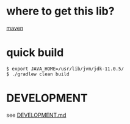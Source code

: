 

# where to get this lib?
[maven](https://mvnrepository.com/artifact/ch.weetech/common-java)


# quick build
```
$ export JAVA_HOME=/usr/lib/jvm/jdk-11.0.5/
$ ./gradlew clean build
```


# DEVELOPMENT
see  [DEVELOPMENT.md](DEVELOPMENT.md)

